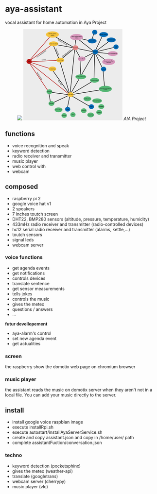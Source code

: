 # aya-assistant
vocal assistant for home automation in Aya Project

<p align="center">
  <img src="./img/aya.jpg" height="300">
  <img src="./img/plan.png" height="300">
  <em>AIA Project</em>
</p>

## functions

* voice recognition and speak
* keyword detection
* radio receiver and transmitter
* music player
* web control with 
* webcam

## composed

* raspberry pi 2
* google voice hat v1
* 2 speakers
* 7 inches toutch screen
* DHT22, BMP280 sensors (altitude, pressure, temperature, humidity)
* 433mHz radio receiver and transmitter (radio-controlled devices)
* hc12 serial radio receiver and transmitter (alarms, kettle,...)
* toutch sensors
* signal leds
* webcam server

### voice functions

* get agenda events
* get notifications
* controls devices
* translate sentence
* get sensor measurements
* tells jokes
* controls the music
* gives the meteo
* questions / answers
* ...

__futur devellopement__

* aya-alarm's control
* set new agenda event
* get actualities

### screen

the raspberry show the domotix web page on chromium browser

### music player

the assistant reads the music on domotix server when they aren't not in a local file. You can add your music directly to the server. 

## install

* install google voice raspbian image
* execute installRpi.sh
* execute autostart/installAyaServerService.sh
* create and copy assistant.json and copy in /home/user/ path 
* complete assistantFuction/conversation.json

### techno

* keyword detection (pocketsphinx)
* gives the meteo (weather-api)
* translate (googletrans)
* webcam server (cherrypy)
* music player (vlc)
